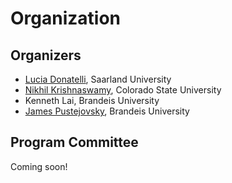 # Organization

## Organizers

* [Lucia Donatelli](http://luciadonatelli.georgetown.domains), Saarland University
* [Nikhil Krishnaswamy](https://www.nikhilkrishnaswamy.com), Colorado State University
* Kenneth Lai, Brandeis University
* [James Pustejovsky](http://jamespusto.com), Brandeis University

## Program Committee

Coming soon!
